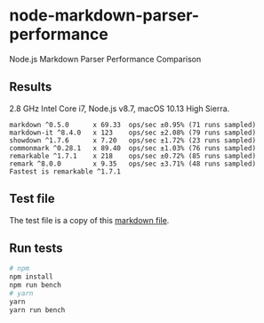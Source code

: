 # node-markdown-parser-performance
Node.js Markdown Parser Performance Comparison

## Results
2.8 GHz Intel Core i7, Node.js v8.7, macOS 10.13 High Sierra.
```
markdown ^0.5.0      x 69.33  ops/sec ±0.95% (71 runs sampled)
markdown-it ^8.4.0   x 123    ops/sec ±2.08% (79 runs sampled)
showdown ^1.7.6      x 7.20   ops/sec ±1.72% (23 runs sampled)
commonmark ^0.28.1   x 89.40  ops/sec ±1.03% (76 runs sampled)
remarkable ^1.7.1    x 218    ops/sec ±0.72% (85 runs sampled)
remark ^8.0.0        x 9.35   ops/sec ±3.71% (48 runs sampled)
Fastest is remarkable ^1.7.1
```

## Test file
The test file is a copy of this [markdown file](https://github.com/airbnb/javascript/blob/master/README.md).

## Run tests
```sh
# npm
npm install
npm run bench
# yarn
yarn
yarn run bench
```
